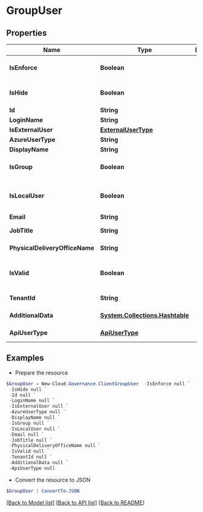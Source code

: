 # GroupUser
## Properties

Name | Type | Description | Notes
------------ | ------------- | ------------- | -------------
**IsEnforce** | **Boolean** |  | [optional] [default to $false]
**IsHide** | **Boolean** |  | [optional] [default to $false]
**Id** | **String** |  | [optional] 
**LoginName** | **String** |  | [optional] 
**IsExternalUser** | [**ExternalUserType**](ExternalUserType.md) |  | [optional] 
**AzureUserType** | **String** |  | [optional] 
**DisplayName** | **String** |  | [optional] 
**IsGroup** | **Boolean** |  | [optional] [default to $false]
**IsLocalUser** | **Boolean** |  | [optional] [readonly] [default to $false]
**Email** | **String** |  | [optional] 
**JobTitle** | **String** |  | [optional] [readonly] 
**PhysicalDeliveryOfficeName** | **String** |  | [optional] [readonly] 
**IsValid** | **Boolean** |  | [optional] [readonly] [default to $false]
**TenantId** | **String** |  | [optional] [readonly] 
**AdditionalData** | [**System.Collections.Hashtable**](AnyType.md) |  | [optional] [readonly] 
**ApiUserType** | [**ApiUserType**](ApiUserType.md) |  | [optional] [readonly] 

## Examples

- Prepare the resource
```powershell
$GroupUser = New-Cloud.Governance.ClientGroupUser  -IsEnforce null `
 -IsHide null `
 -Id null `
 -LoginName null `
 -IsExternalUser null `
 -AzureUserType null `
 -DisplayName null `
 -IsGroup null `
 -IsLocalUser null `
 -Email null `
 -JobTitle null `
 -PhysicalDeliveryOfficeName null `
 -IsValid null `
 -TenantId null `
 -AdditionalData null `
 -ApiUserType null
```

- Convert the resource to JSON
```powershell
$GroupUser | ConvertTo-JSON
```

[[Back to Model list]](../README.md#documentation-for-models) [[Back to API list]](../README.md#documentation-for-api-endpoints) [[Back to README]](../README.md)

